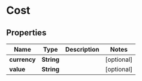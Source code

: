 
# Cost

## Properties
Name | Type | Description | Notes
------------ | ------------- | ------------- | -------------
**currency** | **String** |  |  [optional]
**value** | **String** |  |  [optional]



